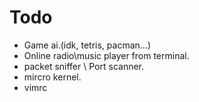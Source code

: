 # Todo
- Game ai.(idk, tetris, pacman...)
- Online radio\music player from terminal.
- packet sniffer \ Port scanner.
- mircro kernel.
- vimrc
